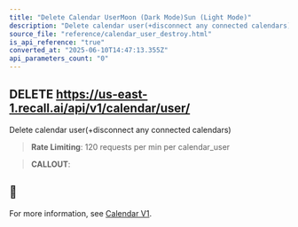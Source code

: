 ```yaml
---
title: "Delete Calendar UserMoon (Dark Mode)Sun (Light Mode)"
description: "Delete calendar user(+disconnect any connected calendars). This endpoint is rate limited to: 120 requests per min per calendar_user"
source_file: "reference/calendar_user_destroy.html"
is_api_reference: "true"
converted_at: "2025-06-10T14:47:13.355Z"
api_parameters_count: "0"
---
```

## DELETE https://us-east-1.recall.ai/api/v1/calendar/user/

Delete calendar user(+disconnect any connected calendars)

> **Rate Limiting**: 120 requests per min per calendar_user

> **CALLOUT**:

## 📘

For more information, see [Calendar V1](/docs/calendar-v1-1.md).
